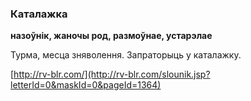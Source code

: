 ### Каталажка
**назоўнік, жаночы род, размоўнае, устарэлае**

Турма, месца зняволення. Запраторыць у каталажку.

<a rel="author">[http://rv-blr.com/](http://rv-blr.com/slounik.jsp?letterId=0&maskId=0&pageId=1364)</a>
